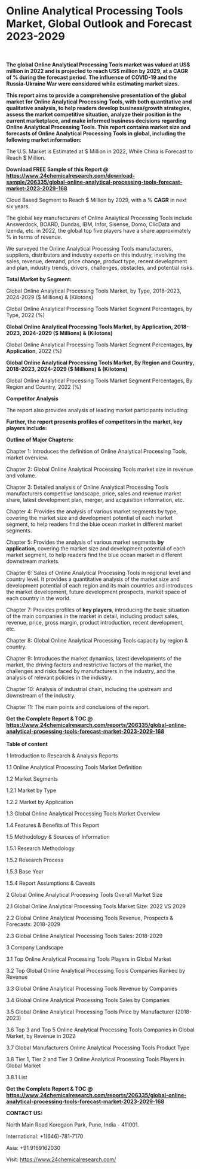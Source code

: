 <h1>Online Analytical Processing Tools Market, Global Outlook and Forecast 2023-2029</h1><br/><p><strong>The global Online Analytical Processing Tools market was valued at US$ million in 2022 and is projected to reach US$ million by 2029, at a <strong>CAGR</strong> of % during the forecast period. The influence of COVID-19 and the Russia-Ukraine War were considered while estimating market sizes.</strong></p><p><strong>This report aims to provide a comprehensive presentation of the global market for Online Analytical Processing Tools, with both quantitative and qualitative analysis, to help readers develop business/growth strategies, assess the market competitive situation, analyze their position in the current marketplace, and make informed business decisions regarding Online Analytical Processing Tools. This report contains market size and forecasts of Online Analytical Processing Tools in global, including the following market information:</strong></p><p>The U.S. Market is Estimated at $ Million in 2022, While China is Forecast to Reach $ Million.</p><div><b>Download FREE Sample of this Report @ <a href="https://www.24chemicalresearch.com/download-sample/206335/global-online-analytical-processing-tools-forecast-market-2023-2029-168">https://www.24chemicalresearch.com/download-sample/206335/global-online-analytical-processing-tools-forecast-market-2023-2029-168</a></b></div><p>Cloud Based Segment to Reach $ Million by 2029, with a % <strong>CAGR</strong> in next six years.</p><p>The global key manufacturers of Online Analytical Processing Tools include Answerdock, BOARD, Dundas, IBM, Infor, Sisense, Domo, ClicData and Izenda, etc. in 2022, the global top five players have a share approximately % in terms of revenue.</p><p>We surveyed the Online Analytical Processing Tools manufacturers, suppliers, distributors and industry experts on this industry, involving the sales, revenue, demand, price change, product type, recent development and plan, industry trends, drivers, challenges, obstacles, and potential risks.</p><p><strong>Total Market by Segment:</strong></p><p>Global Online Analytical Processing Tools Market, by Type, 2018-2023, 2024-2029 ($ Millions) & (Kilotons)</p><p>Global Online Analytical Processing Tools Market Segment Percentages, by Type, 2022 (%)</p><p><strong>Global Online Analytical Processing Tools Market, <strong>by Application</strong>, 2018-2023, 2024-2029 ($ Millions) & (Kilotons)</strong></p><p>Global Online Analytical Processing Tools Market Segment Percentages, <strong>by Application</strong>, 2022 (%)</p><p><strong>Global Online Analytical Processing Tools Market, By Region and Country, 2018-2023, 2024-2029 ($ Millions) & (Kilotons)</strong></p><p>Global Online Analytical Processing Tools Market Segment Percentages, By Region and Country, 2022 (%)</p><p><strong>Competitor Analysis</strong></p><p>The report also provides analysis of leading market participants including:</p><p><strong>Further, the report presents profiles of competitors in the market, <strong>key players</strong> include:</strong></p><p><strong>Outline of Major Chapters:</strong></p><p>Chapter 1: Introduces the definition of Online Analytical Processing Tools, market overview.</p><p>Chapter 2: Global Online Analytical Processing Tools market size in revenue and volume.</p><p>Chapter 3: Detailed analysis of Online Analytical Processing Tools manufacturers competitive landscape, price, sales and revenue market share, latest development plan, merger, and acquisition information, etc.</p><p>Chapter 4: Provides the analysis of various market segments by type, covering the market size and development potential of each market segment, to help readers find the blue ocean market in different market segments.</p><p>Chapter 5: Provides the analysis of various market segments <strong>by application</strong>, covering the market size and development potential of each market segment, to help readers find the blue ocean market in different downstream markets.</p><p>Chapter 6: Sales of Online Analytical Processing Tools in regional level and country level. It provides a quantitative analysis of the market size and development potential of each region and its main countries and introduces the market development, future development prospects, market space of each country in the world.</p><p>Chapter 7: Provides profiles of <strong>key players</strong>, introducing the basic situation of the main companies in the market in detail, including product sales, revenue, price, gross margin, product introduction, recent development, etc.</p><p>Chapter 8: Global Online Analytical Processing Tools capacity by region & country.</p><p>Chapter 9: Introduces the market dynamics, latest developments of the market, the driving factors and restrictive factors of the market, the challenges and risks faced by manufacturers in the industry, and the analysis of relevant policies in the industry.</p><p>Chapter 10: Analysis of industrial chain, including the upstream and downstream of the industry.</p><p>Chapter 11: The main points and conclusions of the report.</p><div><b>Get the Complete Report & TOC @ <a href="https://www.24chemicalresearch.com/reports/206335/global-online-analytical-processing-tools-forecast-market-2023-2029-168">https://www.24chemicalresearch.com/reports/206335/global-online-analytical-processing-tools-forecast-market-2023-2029-168</a></b></div><br><b>Table of content</b><p>1 Introduction to Research & Analysis Reports<br />
 
  1.1 Online Analytical Processing Tools Market Definition<br />
 
  1.2 Market Segments<br />
 
  1.2.1 Market by Type<br />
 
  1.2.2 Market by Application<br />
 
  1.3 Global Online Analytical Processing Tools Market Overview<br />
 
  1.4 Features & Benefits of This Report<br />
 
  1.5 Methodology & Sources of Information<br />
 
  1.5.1 Research Methodology<br />
 
  1.5.2 Research Process<br />
 
  1.5.3 Base Year<br />
 
  1.5.4 Report Assumptions & Caveats<br />
 
 2 Global Online Analytical Processing Tools Overall Market Size<br />
 
  2.1 Global Online Analytical Processing Tools Market Size: 2022 VS 2029<br />
 
  2.2 Global Online Analytical Processing Tools Revenue, Prospects & Forecasts: 2018-2029<br />
 
  2.3 Global Online Analytical Processing Tools Sales: 2018-2029<br />
 
 3 Company Landscape<br />
 
  3.1 Top Online Analytical Processing Tools Players in Global Market<br />
 
  3.2 Top Global Online Analytical Processing Tools Companies Ranked by Revenue<br />
 
  3.3 Global Online Analytical Processing Tools Revenue by Companies<br />
 
  3.4 Global Online Analytical Processing Tools Sales by Companies<br />
 
  3.5 Global Online Analytical Processing Tools Price by Manufacturer (2018-2023)<br />
 
  3.6 Top 3 and Top 5 Online Analytical Processing Tools Companies in Global Market, by Revenue in 2022<br />
 
  3.7 Global Manufacturers Online Analytical Processing Tools Product Type<br />
 
  3.8 Tier 1, Tier 2 and Tier 3 Online Analytical Processing Tools Players in Global Market<br />
 
  3.8.1 List<br><div><b>Get the Complete Report & TOC @ <a href="https://www.24chemicalresearch.com/reports/206335/global-online-analytical-processing-tools-forecast-market-2023-2029-168">https://www.24chemicalresearch.com/reports/206335/global-online-analytical-processing-tools-forecast-market-2023-2029-168</a></b></div></p>
 
 <b>CONTACT US:</b><br>
 
 North Main Road Koregaon Park, Pune, India - 411001.<br/>
 
 International: +1(646)-781-7170<br/>
 
 Asia: +91 9169162030<br/>
 
 Visit: <a href="https://www.24chemicalresearch.com/">https://www.24chemicalresearch.com/</a>
 
 <br>